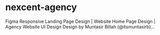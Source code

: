 # nexcent-agency
Figma Responsive Landing Page Design | Website Home Page Design | Agency Website UI Design
Design by Muntasir Billah (@itsmuntasirb)...
